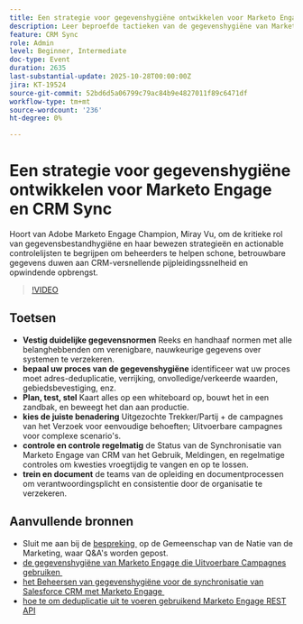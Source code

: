 ```yaml
---
title: Een strategie voor gegevenshygiëne ontwikkelen voor Marketo Engage en CRM Sync
description: Leer beproefde tactieken van de gegevenshygiëne van Marketo Champion Miray Vu om schone gegevens van CRM te verzekeren, pijpleidingssnelheid te versnellen, en betrouwbare opbrengstgroei te drijven.
feature: CRM Sync
role: Admin
level: Beginner, Intermediate
doc-type: Event
duration: 2635
last-substantial-update: 2025-10-28T00:00:00Z
jira: KT-19524
source-git-commit: 52bd6d5a06799c79ac84b9e4827011f89c6471df
workflow-type: tm+mt
source-wordcount: '236'
ht-degree: 0%

---
```



# Een strategie voor gegevenshygiëne ontwikkelen voor Marketo Engage en CRM Sync

Hoort van Adobe Marketo Engage Champion, Miray Vu, om de kritieke rol van gegevensbestandhygiëne en haar bewezen strategieën en actionable controlelijsten te begrijpen om beheerders te helpen schone, betrouwbare gegevens duwen aan CRM-versnellende pijpleidingssnelheid en opwindende opbrengst.

>[!VIDEO](https://video.tv.adobe.com/v/3476321/?learn=on&enablevpops)

## Toetsen

* **Vestig duidelijke gegevensnormen** Reeks en handhaaf normen met alle belanghebbenden om verenigbare, nauwkeurige gegevens over systemen te verzekeren.
* **bepaal uw proces van de gegevenshygiëne** identificeer wat uw proces moet adres-deduplicatie, verrijking, onvolledige/verkeerde waarden, gebiedsbevestiging, enz.
* **Plan, test, stel** Kaart alles op een whiteboard op, bouwt het in een zandbak, en beweegt het dan aan productie.
* **kies de juiste benadering** Uitgezochte Trekker/Partij + de campagnes van het Verzoek voor eenvoudige behoeften; Uitvoerbare campagnes voor complexe scenario&#39;s.
* **controle en controle regelmatig** de Status van de Synchronisatie van Marketo Engage van CRM van het Gebruik, Meldingen, en regelmatige controles om kwesties vroegtijdig te vangen en op te lossen.
* **trein en document** de teams van de opleiding en documentprocessen om verantwoordingsplicht en consistentie door de organisatie te verzekeren.

## Aanvullende bronnen

* Sluit me aan bij de [&#x200B; bespreking &#x200B;](https://nation.marketo.com/t5/product-blogs/learn-from-your-peers-webinar-building-a-data-hygiene-strategy/ba-p/358425) op de Gemeenschap van de Natie van de Marketing, waar Q&amp;A&#39;s worden gepost.
* [&#x200B; de gegevenshygiëne van Marketo Engage die Uitvoerbare Campagnes gebruiken &#x200B;](https://business.adobe.com/nl/summit/2025/sessions/marketo-engage-data-hygiene-strategies-s212.html)
* [&#x200B; het Beheersen van gegevenshygiëne voor de synchronisatie van Salesforce CRM met Marketo Engage &#x200B;](https://experienceleague.adobe.com/nl/perspectives/mastering-data-hygiene-for-salesforce-crm-sync-with-marketo-engage)
* [&#x200B; hoe te om deduplicatie uit te voeren gebruikend Marketo Engage REST API &#x200B;](https://www.revenuepulse.com/blog/how-to-perform-deduplication-using-the-marketo-api/)